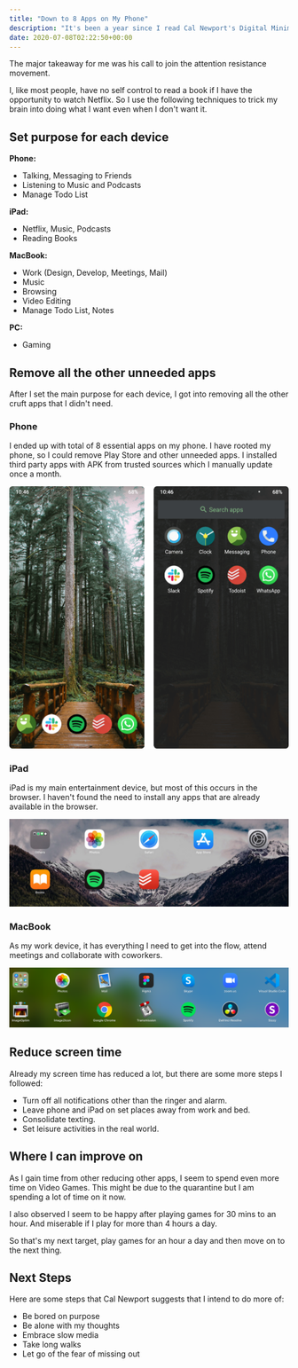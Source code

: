 ```yaml
---
title: "Down to 8 Apps on My Phone"
description: "It's been a year since I read Cal Newport's Digital Minimalism, he talks about taking back control of your time and to not feel like you need your phone attached to you all the time. Here are some changes I made and some changes I am still working on in my life."
date: 2020-07-08T02:22:50+00:00
---
```


The major takeaway for me was his call to join the attention resistance movement.

I, like most people, have no self control to read a book if I have the opportunity to watch Netflix. So I use the following techniques to trick my brain into doing what I want even when I don't want it.

## Set purpose for each device

**Phone:**

- Talking, Messaging to Friends
- Listening to Music and Podcasts
- Manage Todo List

**iPad:**

- Netflix, Music, Podcasts
- Reading Books

**MacBook:**

- Work (Design, Develop, Meetings, Mail)
- Music
- Browsing
- Video Editing
- Manage Todo List, Notes

**PC:**

- Gaming

## Remove all the other unneeded apps

After I set the main purpose for each device, I got into removing all the other cruft apps that I didn't need.

### Phone

I ended up with total of 8 essential apps on my phone. I have rooted my phone, so I could remove Play Store and other unneeded apps. I installed third party apps with APK from trusted sources which I manually update once a month.

![Screenshot of apps in my Phone](phone.png)

### iPad

iPad is my main entertainment device, but most of this occurs in the browser. I haven't found the need to install any apps that are already available in the browser.

![Screenshot of apps in my iPad](ipad.jpg)

### MacBook

As my work device, it has everything I need to get into the flow, attend meetings and collaborate with coworkers.

![Screenshot of apps in my MacBook](mac.png)

## Reduce screen time

Already my screen time has reduced a lot, but there are some more steps I followed:

- Turn off all notifications other than the ringer and alarm.
- Leave phone and iPad on set places away from work and bed.
- Consolidate texting.
- Set leisure activities in the real world.

## Where I can improve on

As I gain time from other reducing other apps, I seem to spend even more time on Video Games. This might be due to the quarantine but I am spending a lot of time on it now.

I also observed I seem to be happy after playing games for 30 mins to an hour. And miserable if I play for more than 4 hours a day.

So that's my next target, play games for an hour a day and then move on to the next thing.

## Next Steps

Here are some steps that Cal Newport suggests that I intend to do more of:

- Be bored on purpose
- Be alone with my thoughts
- Embrace slow media
- Take long walks
- Let go of the fear of missing out
